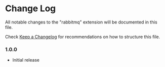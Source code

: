 # Change Log

All notable changes to the "rabbitmq" extension will be documented in this file.

Check [Keep a Changelog](http://keepachangelog.com/) for recommendations on how to structure this file.

### 1.0.0

- Initial release
